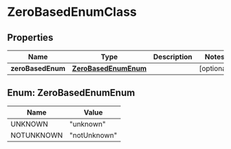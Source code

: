 

# ZeroBasedEnumClass


## Properties

| Name | Type | Description | Notes |
|------------ | ------------- | ------------- | -------------|
|**zeroBasedEnum** | [**ZeroBasedEnumEnum**](#ZeroBasedEnumEnum) |  |  [optional] |



## Enum: ZeroBasedEnumEnum

| Name | Value |
|---- | -----|
| UNKNOWN | &quot;unknown&quot; |
| NOTUNKNOWN | &quot;notUnknown&quot; |



